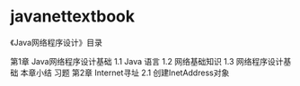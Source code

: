 # javanettextbook
《Java网络程序设计》目录
	
第1章 Java网络程序设计基础
	1.1 Java 语言
	1.2 网络基础知识
	1.3 网络程序设计基础
	本章小结
	习题
第2章 Internet寻址
	2.1 创建InetAddress对象
	
